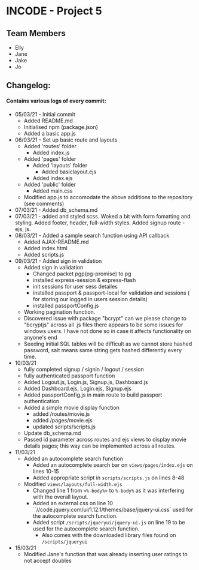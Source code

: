 # INCODE - Project 5

## Team Members

- Elly
- Jane
- Jake
- Jo

## Changelog:

#### Contains various logs of every commit:

- 05/03/21 - Initial commit
  - Added README.md
  - Initialised npm (package.json)
  - Added a basic app.js
- 06/03/21 - Set up basic route and layouts
  - Added 'routes' folder
    - Added index.js
  - Added 'pages' folder
    - Added 'layouts' folder
      - Added basiclayout.ejs
    - Added index.ejs
  - Added 'public' folder
    - Added main.css
  - Modified app.js to accomodate the above additions to the repository (see comments)
- 07/03/21 - Added db_schema.md
- 07/03/21 - added and styled scss. Woked a bit with form fomatting and styling. Added footer, header, full-width styles. Added signup route - ejs, js.
- 08/03/21 - Added a sample search function using API callback
  - Added AJAX-README.md
  - Added index.html
  - Added scripts.js
- 09/03/21 - Added sign in validation
  - Added sign in validation
    - Changed packet pgp(pg-promise) to pg
    - installed express-session & express-flash
    - init sessions for user sess detailes
    - installed passport & passport-local for validation and sessions ( for storing our logged in users session details)
    - installed passportConfig.js
  - Working pagination function.
  - Discovered issue with package "bcrypt" can we please change to "bcryptjs" across all .js files there appears to be some issues for windows users. I have not done so in case it affects functionality on anyone's end
  - Seeding initial SQL tables will be difficult as we cannot store hashed password, salt means same string gets hashed differently every time.
- 10/03/21
  - fully completed signup / signin / logout / session
  - fully authenticated passport function
  - Added Logout.js, Login.js, Signup.js, Dashboard.js
  - Added Dashboard.ejs, Login.ejs, Signup.ejs
  - Added passportConfig.js in main route to build passport authentication
  - Added a simple movie display function
    - added /routes/movie.js
    - added /pages/movie.ejs
    - updated scripts/scripts.js
  - Update db_schema.md
  - Passed id parameter across routes and ejs views to display movie details pages; this way can be implemented across all routes.
- 11/03/21
  - Added an autocomplete search function
    - Added an autocomplete search bar on `views/pages/index.ejs` on lines 10-15 
    - Added appropriate script in `scripts/scripts.js` on lines 8-48
  - Modified `views/layouts/full-width.ejs` 
    - Changed line 1 from `<%-body%>` to `%-body%` as it was interfering with the overall layout.
    - Added an external css on line 10 ``//code.jquery.com/ui/1.12.1/themes/base/jquery-ui.css` used for the autocomplete search function.
    - Added script `/scripts/jqueryui/jquery-ui.js` on line 19 to be used for the autocomplete search function.
      - Also comes with the downloaded library files found on `/scripts/jqueryui`
- 15/03/21
  - Modified Jane's function that was already inserting user ratings to not accept doubles
